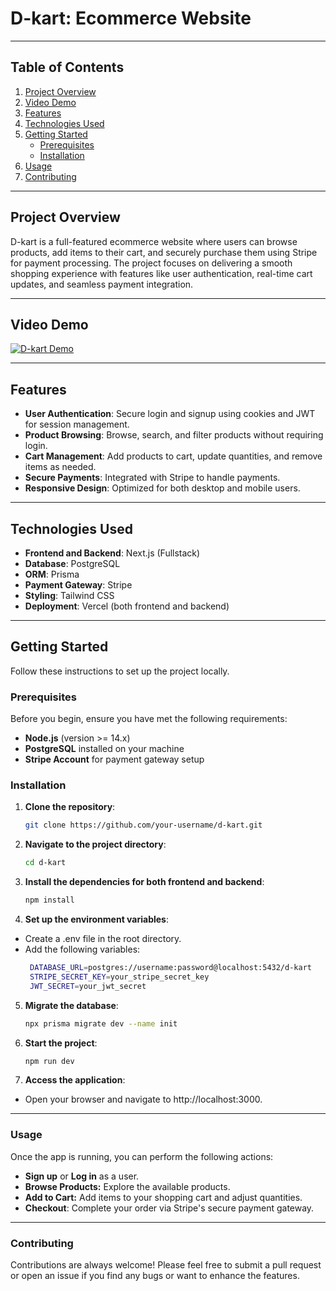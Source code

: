 # D-kart: Ecommerce Website
---
## Table of Contents
1. [Project Overview](#project-overview)
2. [Video Demo](#video-demo)
3. [Features](#features)
4. [Technologies Used](#technologies-used)
5. [Getting Started](#getting-started)
    - [Prerequisites](#prerequisites)
    - [Installation](#installation)
6.  [Usage](#usage)
7. [Contributing](#contributing)


---

## Project Overview

D-kart is a full-featured ecommerce website where users can browse products, add items to their cart, and securely purchase them using Stripe for payment processing. The project focuses on delivering a smooth shopping experience with features like user authentication, real-time cart updates, and seamless payment integration.

---
## Video Demo

[![D-kart Demo](your_video_link)](your_video_link)

---

## Features
- **User Authentication**: Secure login and signup using cookies and JWT for session management.
- **Product Browsing**: Browse, search, and filter products without requiring login.
- **Cart Management**: Add products to cart, update quantities, and remove items as needed.
- **Secure Payments**: Integrated with Stripe to handle payments.
- **Responsive Design**: Optimized for both desktop and mobile users.

---

## Technologies Used

- **Frontend and Backend**: Next.js (Fullstack)
- **Database**: PostgreSQL
- **ORM**: Prisma
- **Payment Gateway**: Stripe
- **Styling**: Tailwind CSS
- **Deployment**: Vercel (both frontend and backend)

---

## Getting Started

Follow these instructions to set up the project locally.

### Prerequisites

Before you begin, ensure you have met the following requirements:
- **Node.js** (version >= 14.x)
- **PostgreSQL** installed on your machine
- **Stripe Account** for payment gateway setup

### Installation

1. **Clone the repository**:
   ```bash
   git clone https://github.com/your-username/d-kart.git
2. **Navigate to the project directory**:
   ```bash
   cd d-kart
3. **Install the dependencies for both frontend and backend**:
   ```bash
   npm install
4. **Set up the environment variables**:
- Create a .env file in the root directory.
- Add the following variables:
   ```bash
    DATABASE_URL=postgres://username:password@localhost:5432/d-kart
    STRIPE_SECRET_KEY=your_stripe_secret_key
    JWT_SECRET=your_jwt_secret
5. **Migrate the database**:
   ```bash
   npx prisma migrate dev --name init
6. **Start the project**:
   ```bash
   npm run dev
7. **Access the application**:
- Open your browser and navigate to http://localhost:3000.


---

### Usage

Once the app is running, you can perform the following actions:
- **Sign up** or **Log in** as a user.
- **Browse Products:** Explore the available products.
- **Add to Cart:** Add items to your shopping cart and adjust quantities.
- **Checkout**: Complete your order via Stripe's secure payment gateway.

---


### Contributing

Contributions are always welcome! Please feel free to submit a pull request or open an issue if you find any bugs or want to enhance the features.